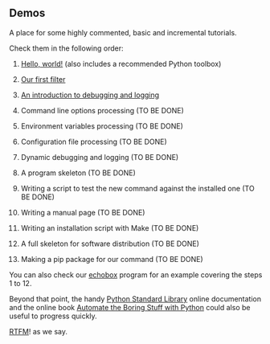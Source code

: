 ## Demos
A place for some highly commented, basic and incremental tutorials.

Check them in the following order:

1. [Hello, world!](https://github.com/HubTou/PNU/tree/main/_demos/hello_world) (also includes a recommended Python toolbox)
2. [Our first filter](https://github.com/HubTou/PNU/tree/main/_demos/gorgon)
3. [An introduction to debugging and logging](https://github.com/HubTou/PNU/tree/main/_demos/logging1)
4. Command line options processing (TO BE DONE)
5. Environment variables processing (TO BE DONE)
6. Configuration file processing (TO BE DONE)
7. Dynamic debugging and logging (TO BE DONE)
8. A program skeleton (TO BE DONE)

9. Writing a script to test the new command against the installed one (TO BE DONE)
10. Writing a manual page (TO BE DONE)
11. Writing an installation script with Make (TO BE DONE)
12. A full skeleton for software distribution (TO BE DONE)

13. Making a pip package for our command (TO BE DONE)

You can also check our [echobox](https://github.com/HubTou/PNU/tree/main/echobox) program for an example covering the steps 1 to 12.

Beyond that point, the handy [Python Standard Library](https://docs.python.org/3/library/index.html) online documentation and the online book [Automate the Boring Stuff with Python](https://automatetheboringstuff.com/) could also be useful to progress quickly.

[RTFM](http://www.catb.org/jargon/html/R/RTFM.html)! as we say.
